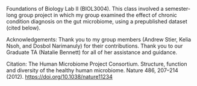 Foundations of Biology Lab II (BIOL3004). This class involved a semester-long group project in which my group examined the effect of chronic condition diagnosis on the gut microbiome, using a prepublished dataset (cited below).

Acknowledgements: Thank you to my group members (Andrew Stier, Kelia Nsoh, and Dosbol Narimanuly) for their contributions. Thank you to our Graduate TA (Natalie Bennett) 
for all of her assistance and guidance.

Citation: The Human Microbiome Project Consortium. Structure, function and diversity of the healthy human microbiome. Nature 486, 207–214 (2012).
https://doi.org/10.1038/nature11234
